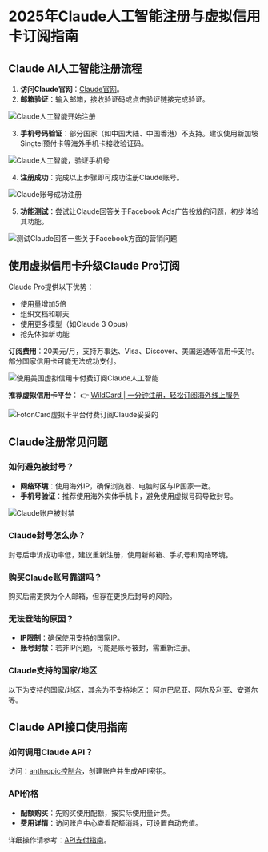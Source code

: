 # 2025年Claude人工智能注册与虚拟信用卡订阅指南

## Claude AI人工智能注册流程

1. **访问Claude官网**：[Claude官网](https://claude.ai/)。
2. **邮箱验证**：输入邮箱，接收验证码或点击验证链接完成验证。

![Claude人工智能开始注册](https://bbtdd.com/img/245106182280.webp)

3. **手机号码验证**：部分国家（如中国大陆、中国香港）不支持。建议使用新加坡Singtel预付卡等海外手机卡接收验证码。

![Claude人工智能，验证手机号](https://bbtdd.com/img/3368850722358.webp)

4. **注册成功**：完成以上步骤即可成功注册Claude账号。

![Claude账号成功注册](https://bbtdd.com/img/138223969321.webp)

5. **功能测试**：尝试让Claude回答关于Facebook Ads广告投放的问题，初步体验其功能。

![测试Claude回答一些关于Facebook方面的营销问题](https://bbtdd.com/img/696472403.webp)

## 使用虚拟信用卡升级Claude Pro订阅

Claude Pro提供以下优势：

- 使用量增加5倍
- 组织文档和聊天
- 使用更多模型（如Claude 3 Opus）
- 抢先体验新功能

**订阅费用**：20美元/月，支持万事达、Visa、Discover、美国运通等信用卡支付。部分国家信用卡可能无法成功支付。

![使用美国虚拟信用卡付费订阅Claude人工智能](https://bbtdd.com/img/147058106626126.webp)

**推荐虚拟信用卡平台**：
👉 [WildCard | 一分钟注册，轻松订阅海外线上服务](https://bbtdd.com/WildCard)

![FotonCard虚拟卡平台付费订阅Claude妥妥的](https://bbtdd.com/img/29669918.webp)

## Claude注册常见问题

### 如何避免被封号？
- **网络环境**：使用海外IP，确保浏览器、电脑时区与IP国家一致。
- **手机号验证**：推荐使用海外实体手机卡，避免使用虚拟号码导致封号。

![Claude账户被封禁](https://bbtdd.com/img/0974881671789.webp)

### Claude封号怎么办？
封号后申诉成功率低，建议重新注册，使用新邮箱、手机号和网络环境。

### 购买Claude账号靠谱吗？
购买后需更换为个人邮箱，但存在更换后封号的风险。

### 无法登陆的原因？
- **IP限制**：确保使用支持的国家IP。
- **账号封禁**：若非IP问题，可能是账号被封，需重新注册。

### Claude支持的国家/地区
以下为支持的国家/地区，其余为不支持地区：
阿尔巴尼亚、阿尔及利亚、安道尔等。

## Claude API接口使用指南

### 如何调用Claude API？
访问：[anthropic控制台](https://console.anthropic.com)，创建账户并生成API密钥。

### API价格
- **配额购买**：先购买使用配额，按实际使用量计费。
- **费用详情**：访问账户中心查看配额消耗，可设置自动充值。

详细操作请参考：[API支付指南](https://support.anthropic.com/en/articles/8977456-how-do-i-pay-for-my-api-usage)。